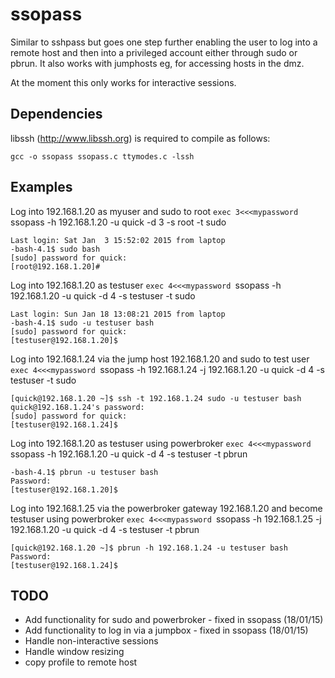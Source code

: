 ssopass
=======

Similar to sshpass but goes one step further enabling the user to log into a remote host and then into a privileged account either through sudo or pbrun. It also works with jumphosts eg, for accessing hosts in the dmz.

At the moment this only works for interactive sessions.


Dependencies
------------

libssh (http://www.libssh.org) is required to compile as follows:

`gcc -o ssopass ssopass.c ttymodes.c -lssh`

Examples
--------

Log into 192.168.1.20 as myuser and sudo to root
`exec 3<<<mypassword
`ssopass -h 192.168.1.20 -u quick -d 3 -s root -t sudo

```
Last login: Sat Jan  3 15:52:02 2015 from laptop
-bash-4.1$ sudo bash
[sudo] password for quick: 
[root@192.168.1.20]#
```

Log into 192.168.1.20 as testuser
`exec 4<<<mypassword
`ssopass -h 192.168.1.20 -u quick -d 4 -s testuser -t sudo

```
Last login: Sun Jan 18 13:08:21 2015 from laptop
-bash-4.1$ sudo -u testuser bash
[sudo] password for quick: 
[testuser@192.168.1.20]$ 
```

Log into 192.168.1.24 via the jump host 192.168.1.20 and sudo to test user
`exec 4<<<mypassword
`ssopass -h 192.168.1.24 -j 192.168.1.20 -u quick -d 4 -s testuser -t sudo

```
[quick@192.168.1.20 ~]$ ssh -t 192.168.1.24 sudo -u testuser bash
quick@192.168.1.24's password: 
[sudo] password for quick: 
[testuser@192.168.1.24]$ 
```

Log into 192.168.1.20 as testuser using powerbroker
`exec 4<<<mypassword
`ssopass -h 192.168.1.20 -u quick -d 4 -s testuser -t pbrun

```
-bash-4.1$ pbrun -u testuser bash
Password:
[testuser@192.168.1.20]$
```

Log into 192.168.1.25 via the powerbroker gateway 192.168.1.20 and become testuser using powerbroker
`exec 4<<<mypassword
`ssopass -h 192.168.1.25 -j 192.168.1.20 -u quick -d 4 -s testuser -t pbrun

```
[quick@192.168.1.20 ~]$ pbrun -h 192.168.1.24 -u testuser bash
Password:
[testuser@192.168.1.24]$
```

TODO
----

* Add functionality for sudo and powerbroker - fixed in ssopass (18/01/15)
* Add functionality to log in via a jumpbox - fixed in ssopass (18/01/15)
* Handle non-interactive sessions
* Handle window resizing
* copy profile to remote host
